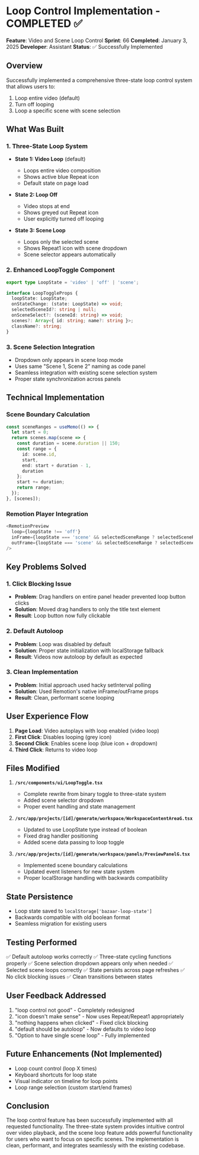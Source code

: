 # Loop Control Implementation - COMPLETED ✅

**Feature**: Video and Scene Loop Control
**Sprint**: 66
**Completed**: January 3, 2025
**Developer**: Assistant
**Status**: ✅ Successfully Implemented

## Overview

Successfully implemented a comprehensive three-state loop control system that allows users to:
1. Loop entire video (default)
2. Turn off looping
3. Loop a specific scene with scene selection

## What Was Built

### 1. Three-State Loop System
- **State 1: Video Loop** (default)
  - Loops entire video composition
  - Shows active blue Repeat icon
  - Default state on page load
  
- **State 2: Loop Off**
  - Video stops at end
  - Shows greyed out Repeat icon
  - User explicitly turned off looping
  
- **State 3: Scene Loop**
  - Loops only the selected scene
  - Shows Repeat1 icon with scene dropdown
  - Scene selector appears automatically

### 2. Enhanced LoopToggle Component

```typescript
export type LoopState = 'video' | 'off' | 'scene';

interface LoopToggleProps {
  loopState: LoopState;
  onStateChange: (state: LoopState) => void;
  selectedSceneId?: string | null;
  onSceneSelect?: (sceneId: string) => void;
  scenes?: Array<{ id: string; name?: string }>;
  className?: string;
}
```

### 3. Scene Selection Integration
- Dropdown only appears in scene loop mode
- Uses same "Scene 1, Scene 2" naming as code panel
- Seamless integration with existing scene selection system
- Proper state synchronization across panels

## Technical Implementation

### Scene Boundary Calculation
```typescript
const sceneRanges = useMemo(() => {
  let start = 0;
  return scenes.map(scene => {
    const duration = scene.duration || 150;
    const range = { 
      id: scene.id,
      start, 
      end: start + duration - 1,
      duration 
    };
    start += duration;
    return range;
  });
}, [scenes]);
```

### Remotion Player Integration
```typescript
<RemotionPreview
  loop={loopState !== 'off'}
  inFrame={loopState === 'scene' && selectedSceneRange ? selectedSceneRange.start : undefined}
  outFrame={loopState === 'scene' && selectedSceneRange ? selectedSceneRange.end : undefined}
/>
```

## Key Problems Solved

### 1. Click Blocking Issue
- **Problem**: Drag handlers on entire panel header prevented loop button clicks
- **Solution**: Moved drag handlers to only the title text element
- **Result**: Loop button now fully clickable

### 2. Default Autoloop
- **Problem**: Loop was disabled by default
- **Solution**: Proper state initialization with localStorage fallback
- **Result**: Videos now autoloop by default as expected

### 3. Clean Implementation
- **Problem**: Initial approach used hacky setInterval polling
- **Solution**: Used Remotion's native inFrame/outFrame props
- **Result**: Clean, performant scene looping

## User Experience Flow

1. **Page Load**: Video autoplays with loop enabled (video loop)
2. **First Click**: Disables looping (grey icon)
3. **Second Click**: Enables scene loop (blue icon + dropdown)
4. **Third Click**: Returns to video loop

## Files Modified

1. **`/src/components/ui/LoopToggle.tsx`**
   - Complete rewrite from binary toggle to three-state system
   - Added scene selector dropdown
   - Proper event handling and state management

2. **`/src/app/projects/[id]/generate/workspace/WorkspaceContentAreaG.tsx`**
   - Updated to use LoopState type instead of boolean
   - Fixed drag handler positioning
   - Added scene data passing to loop toggle

3. **`/src/app/projects/[id]/generate/workspace/panels/PreviewPanelG.tsx`**
   - Implemented scene boundary calculations
   - Updated event listeners for new state system
   - Proper localStorage handling with backwards compatibility

## State Persistence

- Loop state saved to `localStorage['bazaar-loop-state']`
- Backwards compatible with old boolean format
- Seamless migration for existing users

## Testing Performed

✅ Default autoloop works correctly
✅ Three-state cycling functions properly
✅ Scene selection dropdown appears only when needed
✅ Selected scene loops correctly
✅ State persists across page refreshes
✅ No click blocking issues
✅ Clean transitions between states

## User Feedback Addressed

1. "loop control not good" - Completely redesigned
2. "icon doesn't make sense" - Now uses Repeat/Repeat1 appropriately
3. "nothing happens when clicked" - Fixed click blocking
4. "default should be autoloop" - Now defaults to video loop
5. "Option to have single scene loop" - Fully implemented

## Future Enhancements (Not Implemented)

- Loop count control (loop X times)
- Keyboard shortcuts for loop state
- Visual indicator on timeline for loop points
- Loop range selection (custom start/end frames)

## Conclusion

The loop control feature has been successfully implemented with all requested functionality. The three-state system provides intuitive control over video playback, and the scene loop feature adds powerful functionality for users who want to focus on specific scenes. The implementation is clean, performant, and integrates seamlessly with the existing codebase.